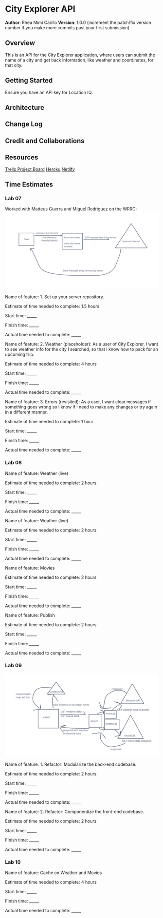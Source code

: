 # City Explorer API

**Author**: Rhea Mimi Carillo
**Version**: 1.0.0 (increment the patch/fix version number if you make more commits past your first submission)

## Overview

This is an API for the City Explorer application, where users can submit the name of a city and get back information, like weather and coordinates, for that city.

## Getting Started

Ensure you have an API key for Location IQ.

## Architecture
<!-- Provide a detailed description of the application design. What technologies (languages, libraries, etc) you're using, and any other relevant design information. -->

## Change Log
<!-- Use this area to document the iterative changes made to your application as each feature is successfully implemented. Use time stamps. Here's an example:

01-01-2001 4:59pm - Application now has a fully-functional express server, with a GET route for the location resource. -->

## Credit and Collaborations



## Resources

[Trello Project Board](https://trello.com/b/tUrvDmrE/city-explorer)
[Heroku](https://dashboard.heroku.com/apps/rhea-city-explorer-api/deploy/github)
[Netlify](https://app.netlify.com/sites/rhea-city-explorer/overview)


## Time Estimates

### Lab 07

Worked with Matteus Guerra and Miguel Rodriguez on the WRRC:
![Lab 07 WRRC](./images/lab07_wrrc.png?raw=true "Lab 07 WRRC")

Name of feature: 1. Set up your server repository.

Estimate of time needed to complete: 1.5 hours

Start time: _____

Finish time: _____

Actual time needed to complete: _____


Name of feature: 2. Weather (placeholder): As a user of City Explorer, I want to see weather info for the city I searched, so that I know how to pack for an upcoming trip.

Estimate of time needed to complete: 4 hours

Start time: _____

Finish time: _____

Actual time needed to complete: _____


Name of feature: 3. Errors (revisited): As a user, I want clear messages if something goes wrong so I know if I need to make any changes or try again in a different manner.

Estimate of time needed to complete: 1 hour

Start time: _____

Finish time: _____

Actual time needed to complete: _____

### Lab 08

Name of feature: Weather (live)

Estimate of time needed to complete: 2 hours

Start time: _____

Finish time: _____

Actual time needed to complete: _____

Name of feature: Weather (live)

Estimate of time needed to complete: 2 hours

Start time: _____

Finish time: _____

Actual time needed to complete: _____


Name of feature: Movies

Estimate of time needed to complete: 2 hours

Start time: _____

Finish time: _____

Actual time needed to complete: _____


Name of feature: Publish

Estimate of time needed to complete: 2 hours

Start time: _____

Finish time: _____

Actual time needed to complete: _____


### Lab 09

![Lab 09 WRRC (Worked with Brook Heck)](./images/lab_09_WRRC.png?raw=true "Lab 09 WRRC")

Name of feature: 1. Refactor: Modularize the back-end codebase.

Estimate of time needed to complete: 2 hours

Start time: _____

Finish time: _____

Actual time needed to complete: _____

Name of feature: 2. Refactor: Componentize the front-end codebase.

Estimate of time needed to complete: 2 hours

Start time: _____

Finish time: _____

Actual time needed to complete: _____

### Lab 10

Name of feature: Cache on Weather and Movies

Estimate of time needed to complete: 4 hours

Start time: _____

Finish time: _____

Actual time needed to complete: _____
